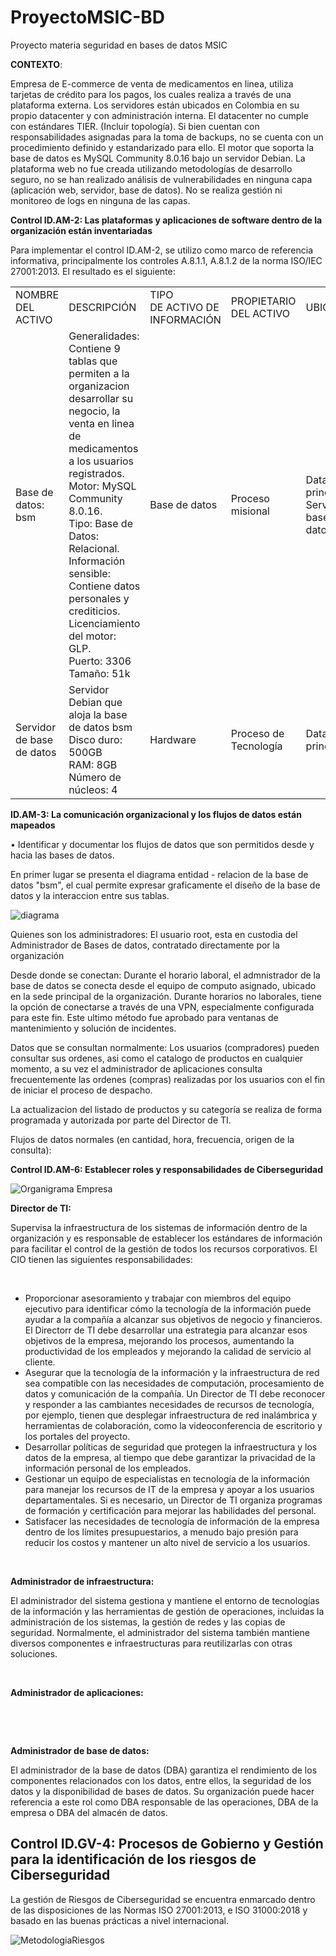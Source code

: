 # ProyectoMSIC-BD
Proyecto materia seguridad en bases de datos MSIC

<b>CONTEXTO</b>: 

Empresa de E-commerce de venta de medicamentos en linea, utiliza tarjetas de crédito para los pagos, los cuales realiza a través de una plataforma externa. Los servidores están ubicados en Colombia en su propio datacenter y con administración interna. El datacenter no cumple con estándares TIER. (Incluir topología).
Si bien cuentan con responsabilidades asignadas para la toma de backups, no se cuenta con un procedimiento definido y estandarizado para ello.
El motor que soporta la base de datos es MySQL Community 8.0.16 bajo un servidor Debian. 
La plataforma web no fue creada utilizando metodologías de desarrollo seguro, no se han realizado análisis de vulnerabilidades en ninguna capa (aplicación web, servidor, base de datos).
No se realiza gestión ni monitoreo de logs en ninguna de las capas.

<b> Control ID.AM-2: Las plataformas y aplicaciones de software dentro de la organización están inventariadas</b>

Para implementar el control ID.AM-2,  se utilizo como marco de referencia informativa, principalmente los controles A.8.1.1, A.8.1.2 de la norma ISO/IEC 27001:2013. El resultado es el siguiente:

<table class="tg">
  <tr>
    <td class="tg-rqnl">NOMBRE<br>DEL ACTIVO</td>
    <td class="tg-66a5">DESCRIPCIÓN</td>
    <td class="tg-rqnl">TIPO<br>DE ACTIVO DE INFORMACIÓN</td>
    <td class="tg-rqnl">PROPIETARIO<br>DEL ACTIVO</td>
    <td class="tg-rqnl">UBICACIÓN</td>

  </tr>
  <tr>
    <td class="tg-l6li">Base de datos: bsm</td>
    <td class="tg-jpc1">Generalidades: Contiene 9 tablas que permiten a la organizacion desarrollar su negocio, la venta en linea de medicamentos a los usuarios registrados. <br>Motor: MySQL Community 8.0.16.<br>Tipo: Base de Datos: Relacional.<br>Información sensible: Contiene datos personales y crediticios.<br>Licenciamiento del motor: GLP.<br>Puerto: 3306 <br>Tamaño: 51k</td>
    <td class="tg-l6li">Base de datos</td>
    <td class="tg-l6li">Proceso misional</td>
    <td class="tg-l6li">Datacenter principal<br>Servidor de base de datos</td>

  </tr>
  <tr>
    <td class="tg-jpc1">Servidor de base de datos</td>
    <td class="tg-jpc1">Servidor Debian que aloja la base de datos bsm<br>Disco duro: 500GB<br>RAM: 8GB<br>Número de núcleos: 4<br></td>
    <td class="tg-jpc1">Hardware</td>
    <td class="tg-jpc1">Proceso de Tecnología</td>
    <td class="tg-jpc1">Datacenter principal</td>
    
  </tr>
</table>


<b> ID.AM-3: La comunicación organizacional y los flujos de datos están mapeados </b>

• Identificar y documentar los flujos de datos que son permitidos desde y hacia las bases de datos.

En primer lugar se presenta el diagrama entidad - relacion de la base de datos "bsm", el cual permite expresar graficamente el diseño de la base de datos y la interaccion entre sus tablas.

![diagrama](https://user-images.githubusercontent.com/50051421/57118393-b6880e00-6d28-11e9-894c-1e85dbc6b70c.png)

Quienes son los administradores: El usuario root, esta en custodia del Administrador de Bases de datos, contratado directamente por la organización 

Desde donde se conectan: Durante el horario laboral, el admnistrador de la base de datos se conecta desde el equipo de computo asignado, ubicado en la sede principal de la organización. Durante horarios no laborales,  tiene la opción de conectarse a través de una VPN, especialmente configurada para este fin. Este ultimo método fue aprobado para ventanas de mantenimiento y solución de incidentes.

Datos que se consultan normalmente: Los usuarios (compradores) pueden consultar sus ordenes,  asi como el catalogo de productos en cualquier momento, a su vez el administrador de aplicaciones consulta frecuentemente las ordenes (compras) realizadas por los usuarios con el fin de iniciar el proceso de despacho. 

La actualizacion del listado de productos y su categoría se realiza de forma programada y autorizada por parte del Director de TI.

Flujos de datos normales (en cantidad, hora, frecuencia, origen de la consulta): 





<b> Control ID.AM-6: Establecer roles y responsabilidades de Ciberseguridad</b>


![Organigrama Empresa](https://user-images.githubusercontent.com/50051493/57118541-9ad13780-6d29-11e9-83f8-bb2df73a95de.PNG)

<p><strong>Director de TI:</strong></p>
<p>Supervisa la infraestructura de los sistemas de informaci&oacute;n dentro de la organizaci&oacute;n y es responsable de establecer los est&aacute;ndares de informaci&oacute;n para facilitar el control de la gesti&oacute;n de todos los recursos corporativos. El CIO tienen las siguientes responsabilidades:</p>
<p>&nbsp;</p>
<ul>
<li>Proporcionar asesoramiento y trabajar con miembros del equipo ejecutivo para identificar c&oacute;mo la tecnolog&iacute;a de la informaci&oacute;n puede ayudar a la compa&ntilde;&iacute;a a alcanzar sus objetivos de negocio y financieros. El Directorr de TI debe desarrollar una estrategia para alcanzar esos objetivos de la empresa, mejorando los procesos, aumentando la productividad de los empleados y mejorando la calidad de servicio al cliente.</li>
<li>Asegurar que la tecnolog&iacute;a de la informaci&oacute;n y la infraestructura de red sea compatible con las necesidades de computaci&oacute;n, procesamiento de datos y comunicaci&oacute;n de la compa&ntilde;&iacute;a. Un Director de TI debe reconocer y responder a las cambiantes necesidades de recursos de tecnolog&iacute;a, por ejemplo, tienen que desplegar infraestructura de red inal&aacute;mbrica y herramientas de colaboraci&oacute;n, como la videoconferencia de escritorio y los portales del proyecto.</li>
<li>Desarrollar pol&iacute;ticas de seguridad que protegen la infraestructura y los datos de la empresa, al tiempo que debe garantizar la privacidad de la informaci&oacute;n personal de los empleados.</li>
<li>Gestionar un equipo de especialistas en tecnolog&iacute;a de la informaci&oacute;n para manejar los recursos de IT de la empresa y apoyar a los usuarios departamentales. Si es necesario, un Director de TI organiza programas de formaci&oacute;n y certificaci&oacute;n para mejorar las habilidades del personal.</li>
<li>Satisfacer las necesidades de tecnolog&iacute;a de informaci&oacute;n de la empresa dentro de los l&iacute;mites presupuestarios, a menudo bajo presi&oacute;n para reducir los costos y mantener un alto nivel de servicio a los usuarios.</li>
</ul>
<p>&nbsp;</p>
<p><strong>Administrador de infraestructura:</strong></p>
<p>El administrador del sistema gestiona y mantiene el entorno de tecnolog&iacute;as de la informaci&oacute;n y las herramientas de gesti&oacute;n de operaciones, incluidas la administraci&oacute;n de los sistemas, la gesti&oacute;n de redes y las copias de seguridad. Normalmente, el administrador del sistema tambi&eacute;n mantiene diversos componentes e infraestructuras para reutilizarlas con otras soluciones.</p>
<p>&nbsp;</p>
<p><strong>Administrador de aplicaciones:</strong></p>
<p>&nbsp;</p>
<p>&nbsp;</p>
<p><strong>Administrador de base de datos: </strong></p>
<p>El administrador de la base de datos (DBA) garantiza el rendimiento de los componentes relacionados con los datos, entre ellos, la seguridad de los datos y la disponibilidad de bases de datos. Su organizaci&oacute;n puede hacer referencia a este rol como DBA responsable de las operaciones, DBA de la empresa o DBA del almac&eacute;n de datos.</p>

<h2>Control ID.GV-4: Procesos de Gobierno y Gesti&oacute;n para la identificaci&oacute;n de los riesgos de Ciberseguridad</h2>

<p> La gestión de Riesgos de Ciberseguridad se encuentra enmarcado dentro de las disposiciones de las Normas ISO 27001:2013, e ISO 31000:2018 y basado en las buenas prácticas a nivel internacional. </p>

![MetodologiaRiesgos](https://user-images.githubusercontent.com/50051518/57135673-ddb5fe00-6d6f-11e9-923e-a8ab166d40be.jpg)
